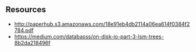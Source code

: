 ## Resources
- http://paperhub.s3.amazonaws.com/18e91eb4db2114a06ea614f0384f2784.pdf
- https://medium.com/databasss/on-disk-io-part-3-lsm-trees-8b2da218496f
